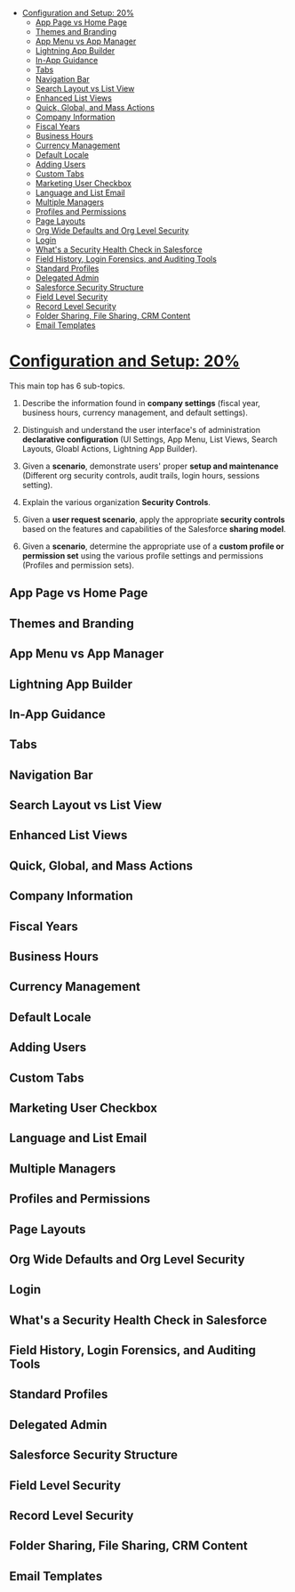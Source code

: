 - [Configuration and Setup: 20%](#configuration-and-setup-20)
  - [App Page vs Home Page](#app-page-vs-home-page)
  - [Themes and Branding](#themes-and-branding)
  - [App Menu vs App Manager](#app-menu-vs-app-manager)
  - [Lightning App Builder](#lightning-app-builder)
  - [In-App Guidance](#in-app-guidance)
  - [Tabs](#tabs)
  - [Navigation Bar](#navigation-bar)
  - [Search Layout vs List View](#search-layout-vs-list-view)
  - [Enhanced List Views](#enhanced-list-views)
  - [Quick, Global, and Mass Actions](#quick-global-and-mass-actions)
  - [Company Information](#company-information)
  - [Fiscal Years](#fiscal-years)
  - [Business Hours](#business-hours)
  - [Currency Management](#currency-management)
  - [Default Locale](#default-locale)
  - [Adding Users](#adding-users)
  - [Custom Tabs](#custom-tabs)
  - [Marketing User Checkbox](#marketing-user-checkbox)
  - [Language and List Email](#language-and-list-email)
  - [Multiple Managers](#multiple-managers)
  - [Profiles and Permissions](#profiles-and-permissions)
  - [Page Layouts](#page-layouts)
  - [Org Wide Defaults and Org Level Security](#org-wide-defaults-and-org-level-security)
  - [Login](#login)
  - [What's a Security Health Check in Salesforce](#whats-a-security-health-check-in-salesforce)
  - [Field History, Login Forensics, and Auditing Tools](#field-history-login-forensics-and-auditing-tools)
  - [Standard Profiles](#standard-profiles)
  - [Delegated Admin](#delegated-admin)
  - [Salesforce Security Structure](#salesforce-security-structure)
  - [Field Level Security](#field-level-security)
  - [Record Level Security](#record-level-security)
  - [Folder Sharing, File Sharing, CRM Content](#folder-sharing-file-sharing-crm-content)
  - [Email Templates](#email-templates)

# [Configuration and Setup: 20%](https://www.youtube.com/playlist?list=PL8O9iwxpgTOI3XSdW0GmASfnok4ovsiQL)

This main top has 6 sub-topics.

1. Describe the information found in **company settings** (fiscal year, business hours, currency management, and default settings).
   
2. Distinguish and understand the user interface's of administration **declarative configuration** (UI Settings, App Menu, List Views, Search Layouts, Gloabl Actions, Lightning App Builder).

3. Given a **scenario**, demonstrate users' proper **setup and maintenance** (Different org security controls, audit trails, login hours, sessions setting).

4. Explain the various organization **Security Controls**.

5. Given a **user request scenario**, apply the appropriate **security controls** based on the features and capabilities of the Salesforce **sharing model**.

6. Given a **scenario**, determine the appropriate use of a **custom profile or permission set** using the various profile settings and permissions (Profiles and permission sets).



## App Page vs Home Page

## Themes and Branding

## App Menu vs App Manager

## Lightning App Builder

## In-App Guidance

## Tabs

## Navigation Bar

## Search Layout vs List View

## Enhanced List Views

## Quick, Global, and Mass Actions

## Company Information

## Fiscal Years

## Business Hours

## Currency Management

## Default Locale

## Adding Users

## Custom Tabs

## Marketing User Checkbox

## Language and List Email

## Multiple Managers

## Profiles and Permissions

## Page Layouts

## Org Wide Defaults and Org Level Security

## Login

## What's a Security Health Check in Salesforce 

## Field History, Login Forensics, and Auditing Tools

## Standard Profiles

## Delegated Admin

## Salesforce Security Structure

## Field Level Security

## Record Level Security

## Folder Sharing, File Sharing, CRM Content

## Email Templates